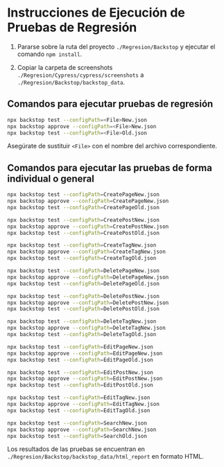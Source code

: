 # Instrucciones de Ejecución de Pruebas de Regresión

1. Pararse sobre la ruta del proyecto `./Regresion/Backstop` y ejecutar el comando `npm install`.

2. Copiar la carpeta de screenshots `./Regresion/Cypress/cypress/screenshots` a `./Regresion/Backstop/backstop_data`.

## Comandos para ejecutar pruebas de regresión

```bash
npx backstop test --configPath=<File>New.json
npx backstop approve --configPath=<File>New.json
npx backstop test --configPath=<File>Old.json
```

Asegúrate de sustituir `<File>` con el nombre del archivo correspondiente.

## Comandos para ejecutar las pruebas de forma individual o general

```bash
npx backstop test --configPath=CreatePageNew.json
npx backstop approve --configPath=CreatePageNew.json
npx backstop test --configPath=CreatePageOld.json

npx backstop test --configPath=CreatePostNew.json
npx backstop approve --configPath=CreatePostNew.json
npx backstop test --configPath=CreatePostOld.json

npx backstop test --configPath=CreateTagNew.json
npx backstop approve --configPath=CreateTagNew.json
npx backstop test --configPath=CreateTagOld.json

npx backstop test --configPath=DeletePageNew.json
npx backstop approve --configPath=DeletePageNew.json
npx backstop test --configPath=DeletePageOld.json

npx backstop test --configPath=DeletePostNew.json
npx backstop approve --configPath=DeletePostNew.json
npx backstop test --configPath=DeletePostOld.json

npx backstop test --configPath=DeleteTagNew.json
npx backstop approve --configPath=DeleteTagNew.json
npx backstop test --configPath=DeleteTagOld.json

npx backstop test --configPath=EditPageNew.json
npx backstop approve --configPath=EditPageNew.json
npx backstop test --configPath=EditPageOld.json

npx backstop test --configPath=EditPostNew.json
npx backstop approve --configPath=EditPostNew.json
npx backstop test --configPath=EditPostOld.json

npx backstop test --configPath=EditTagNew.json
npx backstop approve --configPath=EditTagNew.json
npx backstop test --configPath=EditTagOld.json

npx backstop test --configPath=SearchNew.json
npx backstop approve --configPath=SearchNew.json
npx backstop test --configPath=SearchOld.json
```

Los resultados de las pruebas se encuentran en `./Regresion/Backstop/backstop_data/html_report` en formato HTML.